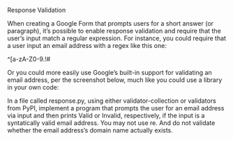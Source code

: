 Response Validation

When creating a Google Form that prompts users for a short answer (or paragraph), it’s possible to enable response validation and require 
that the user’s input match a regular expression. For instance, you could require that a user input an email address with a regex like this one:

^[a-zA-Z0-9.!#$%&'*+\/=?^_`{|}~-]+@[a-zA-Z0-9](?:[a-zA-Z0-9-]{0,61}[a-zA-Z0-9])?(?:\.[a-zA-Z0-9](?:[a-zA-Z0-9-]{0,61}[a-zA-Z0-9])?)*$

Or you could more easily use Google’s built-in support for validating an email address, per the screenshot below, much like you 
could use a library in your own code:

In a file called response.py, using either validator-collection or validators from PyPI, implement a program that prompts the 
user for an email address via input and then prints Valid or Invalid, respectively, if the input is a syntatically valid email address.
You may not use re. And do not validate whether the email address’s domain name actually exists.
